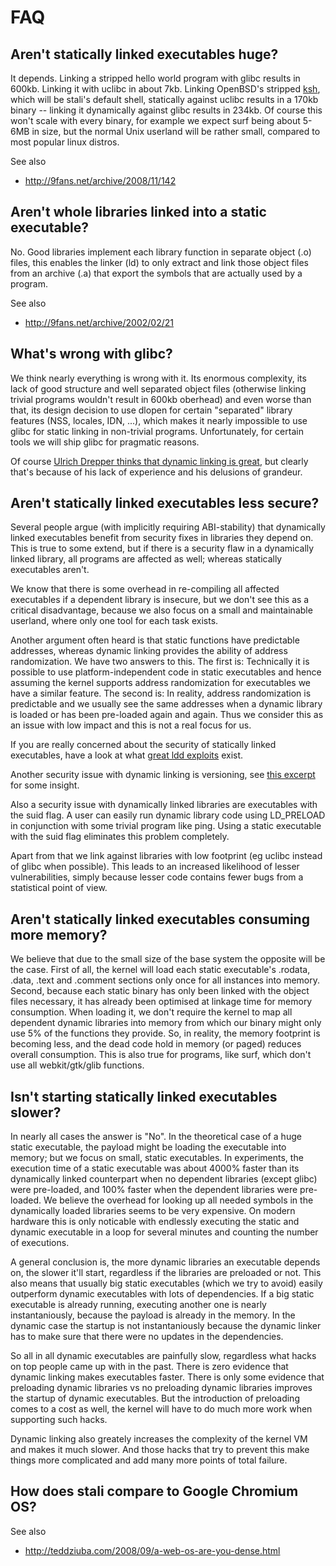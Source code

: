 FAQ
===

Aren't statically linked executables huge?
-------------------------------------------
It depends. Linking a stripped hello world program with glibc results in 600kb.
Linking it with uclibc in about 7kb. Linking OpenBSD's stripped [ksh](git://github.com/dryfish/openbsd-pdksh.git), which
will be stali's default shell, statically against uclibc results in a 170kb
binary -- linking it dynamically against glibc results in 234kb.
Of course this won't scale with every binary, for example we expect surf
being about 5-6MB in size, but the normal Unix userland will be rather small,
compared to most popular linux distros.

See also

* <http://9fans.net/archive/2008/11/142>

Aren't whole libraries linked into a static executable?
-------------------------------------------------------
No. Good libraries implement each library function in separate object (.o)
files, this enables the linker (ld) to only extract and link those
object files from an archive (.a) that export the symbols that are
actually used by a program.

See also

* <http://9fans.net/archive/2002/02/21>

What's wrong with glibc?
------------------------
We think nearly everything is wrong with it. Its enormous complexity,
its lack of good structure and well separated object files
(otherwise linking trivial programs wouldn't result in 600kb oberhead) and
even worse than that, its design decision to use dlopen for certain
"separated" library features (NSS, locales, IDN, ...), which makes it nearly
impossible to use glibc for static linking in non-trivial programs.
Unfortunately, for certain tools we will ship glibc for pragmatic reasons.

Of course [Ulrich Drepper thinks that dynamic linking is
great](http://people.redhat.com/drepper/no_static_linking.html), but clearly
that's because of his lack of experience and his delusions of grandeur.


Aren't statically linked executables less secure?
----------------------------------------------
Several people argue (with implicitly requiring ABI-stability) that dynamically
linked executables benefit from security fixes in libraries they depend on.
This is true to some extend, but if there is a security flaw in a dynamically
linked library, all programs are affected as well; whereas statically
executables aren't.

We know that there is some overhead in re-compiling all affected executables if
a dependent library is insecure, but we don't see this as a critical
disadvantage, because we also focus on a small and maintainable userland, where
only one tool for each task exists.

Another argument often heard is that static functions have predictable
addresses, whereas dynamic linking provides the ability of address
randomization. We have two answers to this. The first is: Technically it is
possible to use platform-independent code in static executables and hence assuming
the kernel supports address randomization for executables we have a similar
feature. The second is: In reality, address randomization is predictable
and we usually see the same addresses when a dynamic library is loaded or has
been pre-loaded again and again. Thus we consider this as an issue with low
impact and this is not a real focus for us.

If you are really concerned about the security of statically linked executables,
have a look at what [great ldd exploits](http://www.catonmat.net/blog/ldd-arbitrary-code-execution/) exist.

Another security issue with dynamic linking is versioning, see [this
excerpt](http://harmful.cat-v.org/software/dynamic-linking/versioned-symbols)
for some insight.

Also a security issue with dynamically linked libraries are executables with
the suid flag. A user can easily run dynamic library code using LD_PRELOAD in
conjunction with some trivial program like ping. Using a static 
executable with the suid flag eliminates this problem completely.

Apart from that we link against libraries with low footprint (eg uclibc instead
of glibc when possible). This leads to an increased likelihood
of lesser vulnerabilities, simply because lesser code contains fewer bugs from
a statistical point of view.

Aren't statically linked executables consuming more memory?
--------------------------------------------------------
We believe that due to the small size of the base system the opposite will be
the case. First of all, the kernel will load each static executable's .rodata, .data,
.text and .comment sections only once for all instances into memory.
Second, because each static binary has only been linked with the object files
necessary, it has already been optimised at linkage time for memory
consumption. When loading it, we don't require the kernel to map all
dependent dynamic libraries into memory from which our binary might only use 5%
of the functions they provide. So, in reality, the memory footprint is becoming
less, and the dead code hold in memory (or paged) reduces overall consumption.
This is also true for programs, like surf, which don't use all webkit/gtk/glib
functions.

Isn't starting statically linked executables slower?
----------------------------------------------------
In nearly all cases the answer is "No". In the theoretical case of a huge static
executable, the payload might be loading the executable into memory; but we
focus on small, static executables. In experiments, the execution time of a static
executable was about 4000% faster than its dynamically linked counterpart
when no dependent libraries (except glibc) were pre-loaded, and 100% faster when
the dependent libraries were pre-loaded. We believe the overhead for looking up
all needed symbols in the dynamically loaded libraries seems to be very
expensive. On modern hardware this is only noticable with endlessly executing
the static and dynamic executable in a loop for several minutes and counting
the number of executions. 

A general conclusion is, the more dynamic libraries an executable depends on,
the slower it'll start, regardless if the libraries are preloaded or not.
This also means that usually big static executables (which we try to avoid)
easily outperform dynamic executables with lots of dependencies. If a big
static executable is already running, executing another one is nearly
instantaniously, because the payload is already in the memory. In the dynamic
case the startup is not instantaniously because the dynamic linker has to make
sure that there were no updates in the dependencies.

So all in all dynamic executables are painfully slow, regardless what hacks on
top people came up with in the past. There is zero evidence that dynamic
linking makes executables faster. There is only some evidence that preloading
dynamic libraries vs no preloading dynamic libraries improves the startup of
dynamic executables. But the introduction of preloading comes to a cost as
well, the kernel will have to do much more work when supporting such hacks.

Dynamic linking also greately increases the complexity of the kernel VM and
makes it much slower. And those hacks that try to prevent this make things more
complicated and add many more points of total failure.

How does stali compare to Google Chromium OS?
---------------------------------------------

See also
* <http://teddziuba.com/2008/09/a-web-os-are-you-dense.html>


